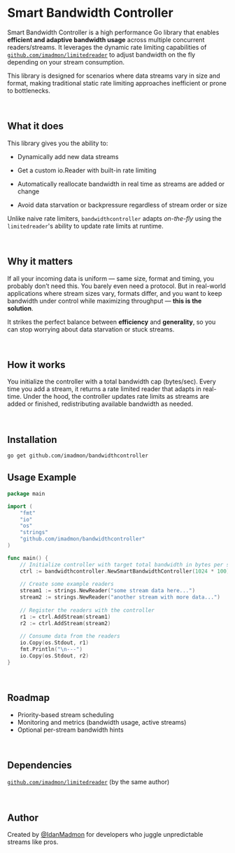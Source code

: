 # Smart Bandwidth Controller

Smart Bandwidth Controller is a high performance Go library that enables **efficient and adaptive bandwidth usage** across multiple concurrent readers/streams. It leverages the dynamic rate limiting capabilities of [`github.com/imadmon/limitedreader`](https://github.com/imadmon/limitedreader) to adjust bandwidth on the fly depending on your stream consumption.

This library is designed for scenarios where data streams vary in size and format, making traditional static rate limiting approaches inefficient or prone to bottlenecks.

</br>


## What it does

This library gives you the ability to:

- Dynamically add new data streams

- Get a custom io.Reader with built-in rate limiting

- Automatically reallocate bandwidth in real time as streams are added or change

- Avoid data starvation or backpressure regardless of stream order or size

Unlike naive rate limiters, `bandwidthcontroller` adapts _on-the-fly_ using the `limitedreader`'s ability to update rate limits at runtime.

</br>


## Why it matters

If all your incoming data is uniform — same size, format and timing, you probably don’t need this. You barely even need a protocol. But in real-world applications where stream sizes vary, formats differ, and you want to keep bandwidth under control while maximizing throughput — **this is the solution**.

It strikes the perfect balance between **efficiency** and **generality**, so you can stop worrying about data starvation or stuck streams.

</br>


## How it works

You initialize the controller with a total bandwidth cap (bytes/sec). Every time you add a stream, it returns a rate limited reader that adapts in real-time. Under the hood, the controller updates rate limits as streams are added or finished, redistributing available bandwidth as needed.

</br>


## Installation

``` Bash
go get github.com/imadmon/bandwidthcontroller
```

## Usage Example

``` Go
package main 

import (
 	"fmt"
    "io"
    "os"
    "strings"
    "github.com/imadmon/bandwidthcontroller"
)

func main() {
    // Initialize controller with target total bandwidth in bytes per second
    ctrl := bandwidthcontroller.NewSmartBandwidthController(1024 * 100) // 100KB/s
    
    // Create some example readers
    stream1 := strings.NewReader("some stream data here...")
    stream2 := strings.NewReader("another stream with more data...")
    
    // Register the readers with the controller
    r1 := ctrl.AddStream(stream1)
    r2 := ctrl.AddStream(stream2)
    
    // Consume data from the readers
    io.Copy(os.Stdout, r1) 	
    fmt.Println("\n---")
    io.Copy(os.Stdout, r2) 
}
```

</br>


## Roadmap

- Priority-based stream scheduling
- Monitoring and metrics (bandwidth usage, active streams)
- Optional per-stream bandwidth hints

</br>


## Dependencies

[`github.com/imadmon/limitedreader`](https://github.com/imadmon/limitedreader) (by the same author)

</br>


## Author

Created by [@IdanMadmon](https://github.com/imadmon) for developers who juggle unpredictable streams like pros.
